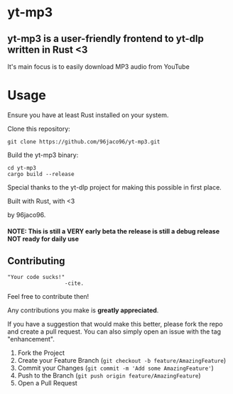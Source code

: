# yt-mp3

## yt-mp3 is a user-friendly frontend to yt-dlp written in Rust <3

It's main focus is to easily download MP3 audio from YouTube

# Usage

Ensure you have at least Rust installed on your system.

Clone this repository:


    git clone https://github.com/96jaco96/yt-mp3.git

Build the yt-mp3 binary:

    cd yt-mp3
    cargo build --release


Special thanks to the yt-dlp project for making this possible in first place.

Built with Rust, with <3 

by 96jaco96.

#### NOTE: This is still a VERY early beta the release is still a debug release NOT ready for daily use

## Contributing

    "Your code sucks!" 
                      -cite.

Feel free to contribute then!

Any contributions you make is **greatly appreciated**.

If you have a suggestion that would make this better, please fork the repo and create a pull request. You can also simply open an issue with the tag "enhancement".

1. Fork the Project
2. Create your Feature Branch (`git checkout -b feature/AmazingFeature`)
3. Commit your Changes (`git commit -m 'Add some AmazingFeature'`)
4. Push to the Branch (`git push origin feature/AmazingFeature`)
5. Open a Pull Request
